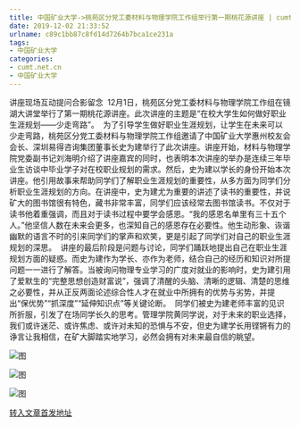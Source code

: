 ```yaml
---
title: 中国矿业大学->桃苑区分党工委材料与物理学院工作组举行第一期桃花源讲座 | cumt.net.cn
date: 2019-12-02 21:33:52
urlname: c89c1bb87c8fd14d7264b7bca1ce231a
tags: 
- 中国矿业大学
categories:
- cumt.net.cn
- 中国矿业大学
---
```

讲座现场互动提问合影留念  12月1日，桃苑区分党工委材料与物理学院工作组在镜湖大讲堂举行了第一期桃花源讲座。此次讲座的主题是“在校大学生如何做好职业生涯规划——少走弯路”。  为了引导学生做好职业生涯规划，让学生在未来可以少走弯路，桃苑区分党工委材料与物理学院工作组邀请了中国矿业大学惠州校友会会长、深圳易得咨询集团董事长史为建举行了此次讲座。讲座开始，材料与物理学院党委副书记刘海明介绍了讲座嘉宾的同时，也表明本次讲座的举办是连续三年毕业生访谈中毕业学子对在校职业规划的需求。然后，史为建以学长的身份开始本次讲座。他引用故事来帮助同学们了解职业生涯规划的重要性，从多方面为同学们分析职业生涯规划的方向。在讲座中，史为建尤为重要的讲述了读书的重要性，并说矿大的图书馆很有特色，藏书非常丰富，同学们应该经常去图书馆读书。不仅对于读书他着重强调，而且对于读书过程中要学会感恩。“我的感恩名单里有三十五个人。”他坚信人数在未来会更多，也深知自己的感恩存在必要性。他生动形象、诙谐幽默的语言不时的引来同学们的掌声和欢笑，更是引起了同学们对自己的职业生涯规划的深思。  讲座的最后阶段是问题与讨论，同学们踊跃地提出自己在职业生涯规划方面的疑惑。而史为建作为学长、亦作为老师，结合自己的经历和知识对所提问题一一进行了解答。当被询问物理专业学习的广度对就业的影响时，史为建引用了爱默生的“完整思想创造财富说”，强调了清醒的头脑、清晰的逻辑、清楚的思维之必要性，并从正反两面论述综合性人才在就业中所拥有的优势与劣势，并提出“保优势”“抓深度”“延伸知识点”等关键论断。  同学们被史为建老师丰富的见识所折服，引发了在场同学长久的思考。管理学院黄同学说，对于未来的职业选择，我们或许迷茫、或许焦虑、或许对未知的恐惧与不安，但史为建学长用铿锵有力的诤言让我相信，在矿大脚踏实地学习，必然会拥有对未来最自信的眺望。

![图](http://xwzx.cumt.edu.cn/_upload/article/images/1a/55/146aa5d84cf3bb470f5afe0b4991/b47770a2-0fe1-4587-9aa9-bf12d1ee5050.jpg)

![图](http://xwzx.cumt.edu.cn/_upload/article/images/1a/55/146aa5d84cf3bb470f5afe0b4991/fed47d85-b379-48e9-9a70-fc37cc5196cb.jpg)

![图](http://xwzx.cumt.edu.cn/_upload/article/images/1a/55/146aa5d84cf3bb470f5afe0b4991/6834beff-4a79-4617-b637-66a0b55fa574.jpg)

[转入文章首发地址](http://xwzx.cumt.edu.cn/6d/76/c523a552310/page.htm)